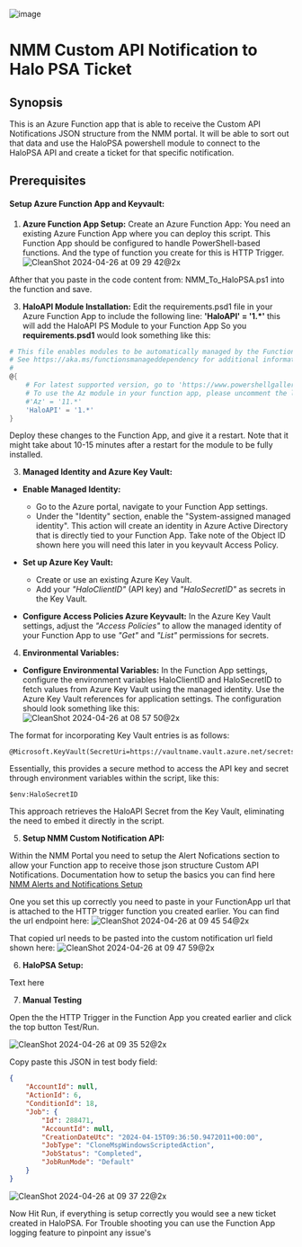 ![image](https://github.com/Get-Nerdio/NMM-SE/assets/52416805/5c8dd05e-84a7-49f9-8218-64412fdaffaf)


# NMM Custom API Notification to Halo PSA Ticket

## Synopsis

This is an Azure Function app that is able to receive the Custom API Notifications JSON structure from the NMM portal.
It will be able to sort out that data and use the HaloPSA powershell module to connect to the HaloPSA API and create a ticket for that specific notification.

## Prerequisites

#### Setup Azure Function App and Keyvault:

1. **Azure Function App Setup:**
Create an Azure Function App: You need an existing Azure Function App where you can deploy this script. This Function App should be configured to handle PowerShell-based functions. And the type of function you create for this is HTTP Trigger.
![CleanShot 2024-04-26 at 09 29 42@2x](https://github.com/Get-Nerdio/NMM-SE/assets/52416805/e2b77d92-3f97-4b0b-8fc9-a15a84f01f01)

Afther that you paste in the code content from: NMM_To_HaloPSA.ps1 into the function and save.


3. **HaloAPI Module Installation:**
Edit the requirements.psd1 file in your Azure Function App to include the following line: **'HaloAPI' = '1.*'** this will add the HaloAPI PS Module to your Function App
So you **requirements.psd1** would look something like this:

```powershell
# This file enables modules to be automatically managed by the Functions service.
# See https://aka.ms/functionsmanageddependency for additional information.
#
@{
    # For latest supported version, go to 'https://www.powershellgallery.com/packages/Az'. 
    # To use the Az module in your function app, please uncomment the line below.
    #'Az' = '11.*'
    'HaloAPI' = '1.*'
}
```
Deploy these changes to the Function App, and give it a restart. Note that it might take about 10-15 minutes after a restart for the module to be fully installed.

3. **Managed Identity and Azure Key Vault:**

- **Enable Managed Identity:**
    - Go to the Azure portal, navigate to your Function App settings.
    - Under the "Identity" section, enable the "System-assigned managed identity". This action will create an identity in Azure Active Directory that is directly tied to your Function App. Take note of the Object ID shown here you will need this later in you keyvault Access Policy.  

- **Set up Azure Key Vault:**
    - Create or use an existing Azure Key Vault.
    - Add your *"HaloClientID"* (API key) and *"HaloSecretID"* as secrets in the Key Vault.
- **Configure Access Policies Azure Keyvault:**
In the Azure Key Vault settings, adjust the *"Access Policies"* to allow the managed identity of your Function App to use *"Get"* and *"List"* permissions for secrets.

4. **Environmental Variables:**


- **Configure Environmental Variables:**
In the Function App settings, configure the environment variables HaloClientID and HaloSecretID to fetch values from Azure Key Vault using the managed identity. Use the Azure Key Vault references for application settings. The configuration should look something like this:
![CleanShot 2024-04-26 at 08 57 50@2x](https://github.com/Get-Nerdio/NMM-SE/assets/52416805/83e3b32b-593b-4ce8-88bb-f6c8f9cd90ef)

The format for incorporating Key Vault entries is as follows:
```
@Microsoft.KeyVault(SecretUri=https://vaultname.vault.azure.net/secrets/HaloSecretID/secretid)
```
Essentially, this provides a secure method to access the API key and secret through environment variables within the script, like this:
```
$env:HaloSecretID
``` 
This approach retrieves the HaloAPI Secret from the Key Vault, eliminating the need to embed it directly in the script.

5. **Setup NMM Custom Notification API:**

Within the NMM Portal you need to setup the Alert Nofications section to allow your Function app to receive those json structure Custom API Notifications.
Documentation how to setup the basics you can find here [NMM Alerts and Notifications Setup](https://nmmhelp.getnerdio.com/hc/en-us/articles/25498222093709-Alerts-and-Notifications)

One you set this up correctly you need to paste in your FunctionApp url that is attached to the HTTP trigger function you created earlier. You can find the url endpoint here:
![CleanShot 2024-04-26 at 09 45 54@2x](https://github.com/Get-Nerdio/NMM-SE/assets/52416805/e2c18198-fff8-4c97-ae8f-13f94bc4da52)

That copied url needs to be pasted into the custom notification url field shown here:
![CleanShot 2024-04-26 at 09 47 59@2x](https://github.com/Get-Nerdio/NMM-SE/assets/52416805/1c28342a-367f-4eee-bc17-6ad44c376ca6)


6. **HaloPSA Setup:**

Text here

7. **Manual Testing**

Open the the HTTP Trigger in the Function App you created earlier and click the top button Test/Run.

![CleanShot 2024-04-26 at 09 35 52@2x](https://github.com/Get-Nerdio/NMM-SE/assets/52416805/6a941a1e-7245-491b-8c2b-035ef2c62ba4)


Copy paste this JSON in test body field:

```json
{
    "AccountId": null,
    "ActionId": 6,
    "ConditionId": 18,
    "Job": {
        "Id": 288471,
        "AccountId": null,
        "CreationDateUtc": "2024-04-15T09:36:50.9472011+00:00",
        "JobType": "CloneMspWindowsScriptedAction",
        "JobStatus": "Completed",
        "JobRunMode": "Default"
    }
}
```
![CleanShot 2024-04-26 at 09 37 22@2x](https://github.com/Get-Nerdio/NMM-SE/assets/52416805/5a435839-e3c5-4532-9e58-c4a054b5573a)

Now Hit Run, if everything is setup correctly you would see a new ticket created in HaloPSA. For Trouble shooting you can use the Function App logging feature to pinpoint any issue's
